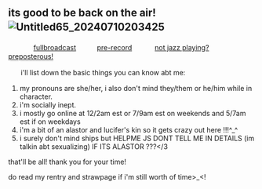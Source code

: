   ## its good to be back on the air!![Untitled65_20240710203425](https://i.pinimg.com/originals/e0/bd/07/e0bd0745689c370738b730f9c4978e0b.gif)   ㅤ   ㅤ
ㅤㅤㅤㅤ[fullbroadcast](https://rentry.org/rosesforyourradio) ㅤㅤㅤ[pre-record](https://inanotheruniverse.straw.page) ㅤㅤ  ㅤ[not jazz playing? preposterous!](https://open.spotify.com/playlist/0PlUIUyudBmDDyYZh6DeWU?si=qqphGvhzRrOmUHHKKQ2bMg)


ㅤㅤi'll list down the basic things you can know abt me:

 1. my pronouns are she/her, i also don't mind they/them or he/him while in character.
 2. i'm socially inept.
 3. i mostly go online at 12/2am est or 7/9am est on weekends and 5/7am est if on weekdays
 4. i'm a bit of an alastor and lucifer's kin so it gets crazy out here !!!^_^
 5. i surely don't mind ships but HELPME JS DONT TELL ME IN DETAILS (im talkin abt sexualizing) IF ITS ALASTOR ???</3

that'll be all! thank you for your time!

do read my rentry and strawpage if i'm still worth of time>_<!
